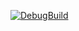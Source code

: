 [![DebugBuild](https://github.com/macove/GE3/actions/workflows/DebugBuild.yml/badge.svg)](https://github.com/macove/GE3/actions/workflows/DebugBuild.yml)
